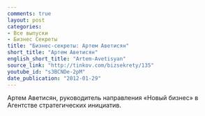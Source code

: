 ```yaml
---
comments: true
layout: post
categories:
- Все выпуски
- Бизнес Секреты
title: "Бизнес-секреты: Артем Аветисян"
short_title: "Артем Аветисян"
english_short_title: "Artem-Avetisyan"
source_link: "http://tinkov.com/bizsekrety/135"
youtube_id: "s3BCNDe-2pM"
date_publication: "2012-01-29"
---
```

Артем Аветисян, руководитель направления «Новый бизнес» в Агентстве стратегических инициатив.
